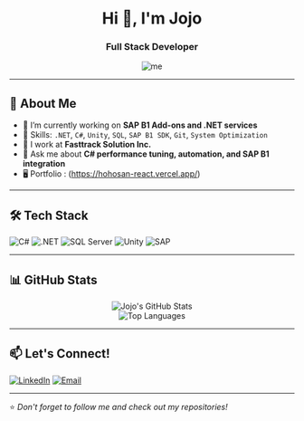 <h1 align="center">Hi 👋, I'm Jojo</h1>
<h3 align="center">Full Stack Developer</h3>

<p align="center">
  <img src="https://komarev.com/ghpvc/?username=jojoberberjavier&label=Profile%20views&color=0e75b6&style=flat" alt="me" />
</p>

---

## 🚀 About Me

- 🔭 I’m currently working on **SAP B1 Add-ons and .NET services**
- 🧠 Skills: `.NET`, `C#`, `Unity`, `SQL`, `SAP B1 SDK`, `Git`, `System Optimization`
- 💼 I work at **Fasttrack Solution Inc.**
- 💬 Ask me about **C# performance tuning, automation, and SAP B1 integration**
- 🖥️ Portfolio : (https://hohosan-react.vercel.app/)

---

## 🛠️ Tech Stack

![C#](https://img.shields.io/badge/-C%23-239120?style=for-the-badge&logo=c-sharp&logoColor=white)
![.NET](https://img.shields.io/badge/-.NET-512BD4?style=for-the-badge&logo=dotnet&logoColor=white)
![SQL Server](https://img.shields.io/badge/-SQL%20Server-CC2927?style=for-the-badge&logo=microsoft-sql-server&logoColor=white)
![Unity](https://img.shields.io/badge/-Unity-000000?style=for-the-badge&logo=unity&logoColor=white)
![SAP](https://img.shields.io/badge/-SAP-0FAAFF?style=for-the-badge&logo=sap&logoColor=white)

---

## 📊 GitHub Stats

<p align="center">
  <img src="https://github-readme-stats.vercel.app/api?username=jojoberberjavier&show_icons=true&theme=radical" alt="Jojo's GitHub Stats" />
  <br />
  <img src="https://github-readme-stats.vercel.app/api/top-langs/?username=jojoberberjavier&layout=compact&theme=radical" alt="Top Languages" />
</p>

---

## 📫 Let's Connect!

<p align="left">
  <a href="https://linkedin.com/in/jojoberberjavier" target="_blank"><img alt="LinkedIn" src="https://img.shields.io/badge/-LinkedIn-blue?style=for-the-badge&logo=linkedin&logoColor=white"/></a>
  <a href="mailto:jojoberberjavier@outlook.com"><img alt="Email" src="https://img.shields.io/badge/-Email-red?style=for-the-badge&logo=gmail&logoColor=white"/></a>
</p>

---

⭐️ *Don't forget to follow me and check out my repositories!*
